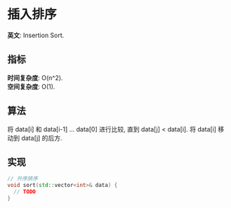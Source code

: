 # 插入排序

**英文**: Insertion Sort.  

## 指标

**时间复杂度**: O(n^2).  
**空间复杂度**: O(1).  

## 算法

将 data[i] 和 data[i-1] ... data[0] 进行比较, 直到 data[j] < data[i]. 将 data[i] 移动到 data[j] 的后方.  

## 实现

```cpp
// 升序排序
void sort(std::vector<int>& data) {
  // TODO
}
```

<!-- TODO -->
